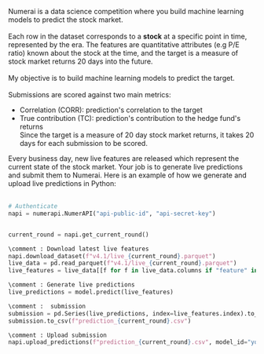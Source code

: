 Numerai is a data science competition where you build machine learning models to predict the stock market. <br>
<br>
Each row in the dataset corresponds to a **stock** at a specific point in time, represented by the era. The features are quantitative attributes (e.g P/E ratio) known about the stock at the time, and the target is a measure of stock market returns 20 days into the future.  <br>
<br>
My objective is to build machine learning models to predict the target. <br>
<br>
Submissions are scored against two main metrics: <br>
- Correlation (CORR): prediction's correlation to the target <br>
- True contribution (TC):  prediction's contribution to the hedge fund's returns <br>
Since the target is a measure of 20 day stock market returns, it takes 20 days for each submission to be scored.


Every business day, new live features are released which represent the current state of the stock market. Your job is to generate live predictions and submit them to Numerai. Here is an example of how we generate and upload live predictions in Python: <br>
<br>
```python
# Authenticate
napi = numerapi.NumerAPI("api-public-id", "api-secret-key")


current_round = napi.get_current_round()

\comment : Download latest live features
napi.download_dataset(f"v4.1/live_{current_round}.parquet")
live_data = pd.read_parquet(f"v4.1/live_{current_round}.parquet")
live_features = live_data[[f for f in live_data.columns if "feature" in f]]

\comment : Generate live predictions
live_predictions = model.predict(live_features)

\comment :  submission
submission = pd.Series(live_predictions, index=live_features.index).to_frame("prediction")
submission.to_csv(f"prediction_{current_round}.csv")

\comment : Upload submission 
napi.upload_predictions(f"prediction_{current_round}.csv", model_id="your-model-id")
```


